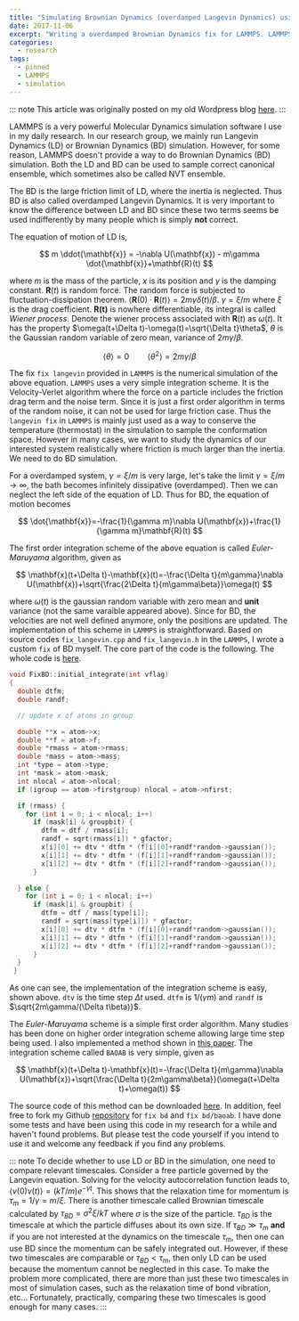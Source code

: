 ```yaml
---
title: "Simulating Brownian Dynamics (overdamped Langevin Dynamics) using LAMMPS"
date: 2017-11-06
excerpt: "Writing a overdamped Brownian Dynamics fix for LAMMPS. LAMMPS is a very powerful Molecular Dynamics simulation software I use in my daily research. In our research group, we mainly run Langevin Dynamics (LD) or Brownian Dynamics (BD) simulation. However, for some reason, LAMMPS doesn't provide a way to do Brownian Dynamics (BD) simulation. Both the LD and BD can be used to sample correct canonical ensemble, which sometimes also be called NVT ensemble"
categories:
  - research
tags:
  - pinned
  - LAMMPS
  - simulation
---
```


::: note
This article was originally posted on my old Wordpress blog [here](https://biophyenvpol.wordpress.com/2017/11/06/simulating-brownian-dynamics-overdamped-langevin-dynamics-using-lammps/).
:::

LAMMPS is a very powerful Molecular Dynamics simulation software I use in my daily research. In our research group, we mainly run Langevin Dynamics (LD) or Brownian Dynamics (BD) simulation. However, for some reason, LAMMPS doesn't provide a way to do Brownian Dynamics (BD) simulation. Both the LD and BD can be used to sample correct canonical ensemble, which sometimes also be called NVT ensemble.

The BD is the large friction limit of LD, where the inertia is neglected. Thus BD is also called overdamped Langevin Dynamics. It is very important to know the difference between LD and BD since these two terms seems be used indifferently by many people which is simply **not** correct.

The equation of motion of LD is,

$$
m \ddot{\mathbf{x}} = -\nabla U(\mathbf{x}) - m\gamma \dot{\mathbf{x}}+\mathbf{R}(t)
$$

where $m$ is the mass of the particle, $x$ is its position and $\gamma$ is the damping constant. $\mathbf{R}(t)$ is random force. The random force is subjected to fluctuation-dissipation theorem. $\langle \mathbf{R}(0)\cdot\mathbf{R}(t) \rangle = 2m\gamma\delta(t)/\beta$. $\gamma=\xi/m$ where $\xi$ is the drag coefficient. $\mathbf{R(t)}$ is nowhere differentiable, its integral is called *Wiener process*. Denote the wiener process associated with $\mathbf{R}(t)$ as $\omega(t)$. It has the property $\omega(t+\Delta t)-\omega(t)=\sqrt{\Delta t}\theta$, $\theta$ is the Gaussian random variable of zero mean, variance of $2m\gamma/\beta$.


$$
\langle \theta \rangle = 0\quad\quad\langle \theta^{2}\rangle = 2m\gamma/\beta
$$


The fix `fix langevin` provided in `LAMMPS` is the numerical simulation of the above equation. `LAMMPS` uses a very simple integration scheme. It is the Velocity-Verlet algorithm where the force on a particle includes the friction drag term and the noise term. Since it is just a first order algorithm in terms of the random noise, it can not be used for large friction case. Thus the `langevin fix` in `LAMMPS` is mainly just used as a way to conserve the temperature (thermostat) in the simulation to sample the conformation space. However in many cases, we want to study the dynamics of our interested system realistically where friction is much larger than the inertia. We need to do BD simulation.

For a overdamped system, $\gamma=\xi/m$ is very large, let's take the limit $\gamma=\xi/m\to\infty$, the bath becomes infinitely dissipative (overdamped). Then we can neglect the left side of the equation of LD. Thus for BD, the equation of motion becomes

$$
\dot{\mathbf{x}}=-\frac{1}{\gamma m}\nabla U(\mathbf{x})+\frac{1}{\gamma m}\mathbf{R}(t)
$$

The first order integration scheme of the above equation is called *Euler-Maruyama* algorithm, given as

$$
\mathbf{x}(t+\Delta t)-\mathbf{x}(t)=-\frac{\Delta t}{m\gamma}\nabla U(\mathbf{x})+\sqrt{\frac{2\Delta t}{m\gamma\beta}}\omega(t)
$$

where $\omega(t)$ is the gaussian random variable with zero mean and **unit** variance (not the same varaible appeared above). Since for BD, the velocities are not well defined anymore, only the positions are updated. The implementation of this scheme in `LAMMPS` is straightforward. Based on source codes `fix_langevin.cpp` and `fix_langevin.h` in the `LAMMPS`, I wrote a custom `fix` of BD myself. The core part of the code is the following. The whole code is [here](https://raw.githubusercontent.com/anyuzx/Lammps_brownian/master/fix_bd.cpp).

```cpp
void FixBD::initial_integrate(int vflag)
{
  double dtfm;
  double randf;

  // update x of atoms in group

  double **x = atom->x;
  double **f = atom->f;
  double *rmass = atom->rmass;
  double *mass = atom->mass;
  int *type = atom->type;
  int *mask = atom->mask;
  int nlocal = atom->nlocal;
  if (igroup == atom->firstgroup) nlocal = atom->nfirst;

  if (rmass) {
    for (int i = 0; i < nlocal; i++)
      if (mask[i] & groupbit) {
        dtfm = dtf / rmass[i];
        randf = sqrt(rmass[i]) * gfactor;
        x[i][0] += dtv * dtfm * (f[i][0]+randf*random->gaussian());
        x[i][1] += dtv * dtfm * (f[i][1]+randf*random->gaussian());
        x[i][2] += dtv * dtfm * (f[i][2]+randf*random->gaussian());
      }

  } else {
    for (int i = 0; i < nlocal; i++)
      if (mask[i] & groupbit) {
        dtfm = dtf / mass[type[i]];
        randf = sqrt(mass[type[i]]) * gfactor;
        x[i][0] += dtv * dtfm * (f[i][0]+randf*random->gaussian());
        x[i][1] += dtv * dtfm * (f[i][1]+randf*random->gaussian());
        x[i][2] += dtv * dtfm * (f[i][2]+randf*random->gaussian());
      }
  }
 }
```

As one can see, the implementation of the integration scheme is easy, shown above. `dtv` is the time step $\Delta t$ used. `dtfm` is $1/(\gamma m)$ and `randf` is $\sqrt{2m\gamma/(\Delta t\beta)}$.

The *Euler-Maruyama* scheme is a simple first order algorithm. Many studies has been done on higher order integration scheme allowing large time step being used. I also implemented a method shown in [this paper](https://academic.oup.com/amrx/article-abstract/2013/1/34/166771). The integration scheme called `BAOAB` is very simple, given as

$$
\mathbf{x}(t+\Delta t)-\mathbf{x}(t)=-\frac{\Delta t}{m\gamma}\nabla U(\mathbf{x})+\sqrt{\frac{\Delta t}{2m\gamma\beta}}(\omega(t+\Delta t)+\omega(t))
$$

The source code of this method can be downloaded [here](https://raw.githubusercontent.com/anyuzx/Lammps_brownian/master/fix_bd_baoab.cpp). In addition, feel free to fork my Github [repository](https://github.com/anyuzx/Lammps_brownian) for `fix bd` and `fix bd/baoab`. I have done some tests and have been using this code in my research for a while and haven't found problems. But please test the code yourself if you intend to use it and welcome any feedback if you find any problems.

::: note
To decide whether to use LD or BD in the simulation, one need to compare relevant timescales. Consider a free particle governed by the Langevin equation. Solving for the velocity autocorrelation function leads to, $\langle v(0)v(t)\rangle=(kT/m)e^{-\gamma t}$. This shows that the relaxation time for momentum is $\tau_m = 1/\gamma=m/\xi$. There is another timescale called Brownian timescale calculated by $\tau_{BD}=\sigma^2\xi/kT$ where $\sigma$ is the size of the particle. $\tau_{BD}$ is the timescale at which the particle diffuses about its own size. If $\tau_{BD}\gg \tau_m$ **and** if you are not interested at the dynamics on the timescale $\tau_m$, then one can use BD since the momentum can be safely integrated out. However, if these two timescales are comparable or $\tau_{BD}<\tau_m$, then only LD can be used because the momentum cannot be neglected in this case. To make the problem more complicated, there are more than just these two timescales in most of simulation cases, such as the relaxation time of bond vibration, etc... Fortunately, practically, comparing these two timescales is good enough for many cases.
:::
